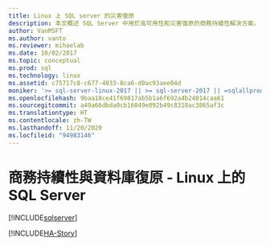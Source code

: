 ```yaml
---
title: Linux 上 SQL server 的災害復原
description: 本文概述 SQL Server 中用於高可用性和災害復原的商務持續性解決方案。 其著重於可用性案例。
author: VanMSFT
ms.author: vanto
ms.reviewer: mihaelab
ms.date: 10/02/2017
ms.topic: conceptual
ms.prod: sql
ms.technology: linux
ms.assetid: c75717c8-c677-4033-8ca6-d0ac93aee04d
moniker: '>= sql-server-linux-2017 || >= sql-server-2017 || =sqlallproducts-allversions'
ms.openlocfilehash: 9baa18ce41f69817ab5b1a6f692a4b24014caa61
ms.sourcegitcommit: a49a66dbda0cb16049e092b49c8318ac3865af3c
ms.translationtype: HT
ms.contentlocale: zh-TW
ms.lasthandoff: 11/20/2020
ms.locfileid: "94983146"
---
```

# <a name="business-continuity-and-database-recovery---sql-server-on-linux"></a>商務持續性與資料庫復原 - Linux 上的 SQL Server

[!INCLUDE[sqlserver](../includes/applies-to-version/sqlserver.md)]

[!INCLUDE[HA-Story](../includes/sql-server-ha-story.md)]
